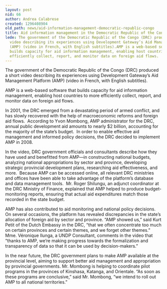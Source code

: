 ```yaml
---
layout: post
nid: 66
author: Andrea Calabrese
created: 1296408904
old_path: news/aid-information-management-democratic-republic-congo
title: Aid information management in the Democratic Republic of the Congo
lede: The government of the Democratic Republic of the Congo (DRC) produced a short
  video describing its experiences using Development Gateway’s Aid Management Platform
  (AMP) (video in French, with English subtitles).AMP is a web-based software that
  builds capacity for aid information management, enabling host countries to more
  efficiently collect, report, and monitor data on foreign aid flows.
---
```


The government of the Democratic Republic of the Congo (DRC) produced a short video describing its experiences using Development Gateway’s Aid Management Platform (AMP) (video in French, with English subtitles).

AMP is a web-based software that builds capacity for aid information management, enabling host countries to more efficiently collect, report, and monitor data on foreign aid flows.

In 2001, the DRC emerged from a devastating period of armed conflict, and has slowly recovered with the help of macroeconomic reforms and foreign aid flows.  According to Yvon Mombong, AMP administrator for the DRC, annual public development aid amounts to nearly $2 billion, accounting for the majority of the state’s budget.  In order to enable effective aid management and informed policy decisions, the DRC decided to implement AMP in 2008.

In the video, DRC government officials and consultants describe how they have used and benefitted from AMP—in constructing national budgets, analyzing national appropriations by sector and province, developing strategic provincial development plans, researching aid effectiveness, and more.  Because AMP can be accessed online, all relevant DRC ministries and offices have been able to take advantage of the platform’s database and data management tools.  Mr. Roger Shilungu, an adjunct coordinator at the DRC Ministry of Finance, explained that AMP helped to produce budget-monitoring reports, ensuring that actual aid expenditures match those recorded in the state budget.

AMP has also contributed to aid monitoring and national policy decisions.  On several occasions, the platform has revealed discrepancies in the state’s allocation of foreign aid by sector and province. “AMP showed us,” said Kurt Petit of the Dutch Embassy in the DRC, “that we often concentrate too much on certain provinces and certain themes, and we forget other themes.” Mme. Véronique Ilunga, a UNDP Consultant, comments in the video that “thanks to AMP, we’re making progress towards the formalization and transparency of data so that it can be used by decision-makers.”

In the near future, the DRC government plans to make AMP available at the provincial level, aiming to support better aid management and appropriation by provincial governments. Mr. Mombong is helping to coordinate pilot programs in the provinces of Kinshasa, Katanga, and Orientale. “As soon as these programs are conclusive,” said Mr. Mombong, “we intend to roll out AMP to all national territories.”
